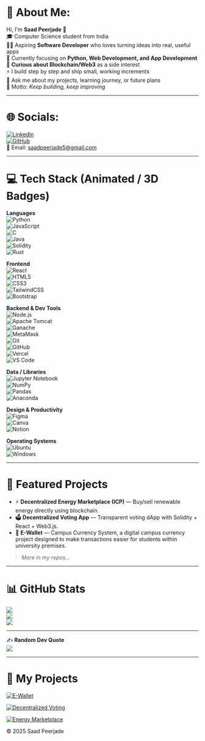 # 💫 About Me:
Hi, I'm **Saad Peerjade** 👋  
🎓 Computer Science student from India  
👨‍💻 Aspiring **Software Developer** who loves turning ideas into real, useful apps  
🌱 Currently focusing on **Python, Web Development, and App Development**  
🔗 **Curious about Blockchain/Web3** as a side interest  
⚡ I build step by step and ship small, working increments  
💬 Ask me about my projects, learning journey, or future plans  
🎯 Motto: *Keep building, keep improving*  

---

# 🌐 Socials:
[![LinkedIn](https://img.shields.io/badge/LinkedIn-0077B5?logo=linkedin&logoColor=white)](https://www.linkedin.com/in/saad-peerjade-625223228)  
[![GitHub](https://img.shields.io/badge/GitHub-181717?logo=github&logoColor=white)](https://github.com/Saad-Peerzade)  
📧 Email: saadpeerjade5@gmail.com

---

# 💻 Tech Stack (Animated / 3D Badges)

**Languages**  
![Python](https://img.shields.io/badge/Python-3776AB?logo=python&logoColor=white&style=for-the-badge)  
![JavaScript](https://img.shields.io/badge/JavaScript-F7DF1E?logo=javascript&logoColor=black&style=for-the-badge&logoWidth=20)  
![C](https://img.shields.io/badge/C-00599C?logo=c&logoColor=white&style=for-the-badge&logoWidth=20)  
![Java](https://img.shields.io/badge/Java-ED8B00?logo=openjdk&logoColor=white&style=for-the-badge)  
![Solidity](https://img.shields.io/badge/Solidity-363636?logo=solidity&logoColor=white&style=for-the-badge)  
![Rust](https://img.shields.io/badge/Rust-000000?logo=rust&logoColor=white&style=for-the-badge)

**Frontend**  
![React](https://img.shields.io/badge/React-20232A?logo=react&logoColor=61DAFB&style=for-the-badge&logoWidth=20)  
![HTML5](https://img.shields.io/badge/HTML5-E34F26?logo=html5&logoColor=white&style=for-the-badge)  
![CSS3](https://img.shields.io/badge/CSS3-1572B6?logo=css3&logoColor=white&style=for-the-badge)  
![TailwindCSS](https://img.shields.io/badge/TailwindCSS-38B2AC?logo=tailwind-css&logoColor=white&style=for-the-badge)  
![Bootstrap](https://img.shields.io/badge/Bootstrap-7952B3?logo=bootstrap&logoColor=white&style=for-the-badge)

**Backend & Dev Tools**  
![Node.js](https://img.shields.io/badge/Node.js-43853D?logo=node.js&logoColor=white&style=for-the-badge)  
![Apache Tomcat](https://img.shields.io/badge/Apache%20Tomcat-F8DC75?logo=apache-tomcat&logoColor=black&style=for-the-badge)  
![Ganache](https://img.shields.io/badge/Ganache-663399?logo=ethereum&logoColor=white&style=for-the-badge)  
![MetaMask](https://img.shields.io/badge/MetaMask-E2761B?logo=metamask&logoColor=white&style=for-the-badge)  
![Git](https://img.shields.io/badge/Git-F05032?logo=git&logoColor=white&style=for-the-badge)  
![GitHub](https://img.shields.io/badge/GitHub-181717?logo=github&logoColor=white&style=for-the-badge)  
![Vercel](https://img.shields.io/badge/Vercel-000000?logo=vercel&logoColor=white&style=for-the-badge)  
![VS Code](https://img.shields.io/badge/VS%20Code-007ACC?logo=visual-studio-code&logoColor=white&style=for-the-badge)

**Data / Libraries**  
![Jupyter Notebook](https://img.shields.io/badge/Jupyter-F37626?logo=jupyter&logoColor=white&style=for-the-badge)  
![NumPy](https://img.shields.io/badge/NumPy-013243?logo=numpy&logoColor=white&style=for-the-badge)  
![Pandas](https://img.shields.io/badge/Pandas-150458?logo=pandas&logoColor=white&style=for-the-badge)  
![Anaconda](https://img.shields.io/badge/Anaconda-44A833?logo=anaconda&logoColor=white&style=for-the-badge)

**Design & Productivity**  
![Figma](https://img.shields.io/badge/Figma-F24E1E?logo=figma&logoColor=white&style=for-the-badge)  
![Canva](https://img.shields.io/badge/Canva-00C4CC?logo=canva&logoColor=white&style=for-the-badge)  
![Notion](https://img.shields.io/badge/Notion-000000?logo=notion&logoColor=white&style=for-the-badge)

**Operating Systems**  
![Ubuntu](https://img.shields.io/badge/Ubuntu-E95420?logo=ubuntu&logoColor=white&style=for-the-badge)  
![Windows](https://img.shields.io/badge/Windows-0078D6?logo=windows&logoColor=white&style=for-the-badge)

---

# 📌 Featured Projects
- ⚡ **Decentralized Energy Marketplace (ICP)** — Buy/sell renewable energy directly using blockchain.  
- 🗳 **Decentralized Voting App** — Transparent voting dApp with Solidity + React + Web3.js.  
- 👛 **E-Wallet** — Campus Currency System, a digital campus currency project designed to make transactions easier for students within university premises.

> *More in my repos…*

---

# 📊 GitHub Stats
![](https://github-readme-stats.vercel.app/api?username=Saad-Peerzade&theme=gotham&hide_border=false&include_all_commits=false&count_private=true)<br/>
![](https://github-readme-streak-stats.herokuapp.com/?user=Saad-Peerzade&theme=radical&hide_border=false)  
![](https://github-readme-stats.vercel.app/api/top-langs/?username=Saad-Peerzade&theme=radical&hide_border=false&layout=compact)

---

✍️ **Random Dev Quote**  
![](https://quotes-github-readme.vercel.app/api?type=horizontal&theme=radical)

---

# 🚀 My Projects

[![E-Wallet](https://github-readme-stats.vercel.app/api/pin/?username=Saad-Peerzade&repo=E-Wallet&theme=tokyonight)](https://github.com/Saad-Peerzade/E-Wallet)

[![Decentralized Voting](https://github-readme-stats.vercel.app/api/pin/?username=Saad-Peerzade&repo=Decentralized-Voting&theme=tokyonight)](https://github.com/Saad-Peerzade/Decentralized-Voting)

[![Energy Marketplace](https://github-readme-stats.vercel.app/api/pin/?username=Saad-Peerzade&repo=Energy-Marketplace&theme=tokyonight)](https://github.com/Saad-Peerzade/Energy-Marketplace)

<!-- Proudly created with GPRM ( https://gprm.itsvg.in ) -->

© 2025 Saad Peerjade
